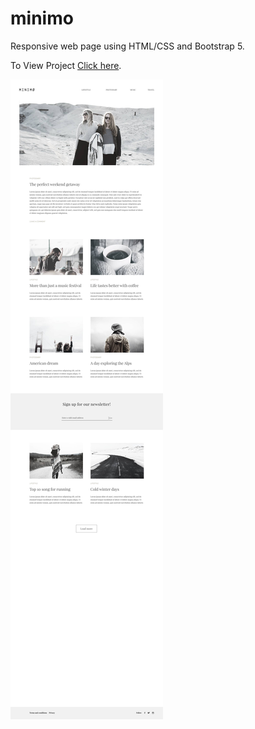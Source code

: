 # minimo
Responsive web page using HTML/CSS and Bootstrap 5.

To View Project [Click here](https://ehabzubedat.github.io/minimo/).

![](assets/images/minimo.jpg)
